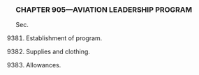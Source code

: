 ### **CHAPTER 905—AVIATION LEADERSHIP PROGRAM** ###

Sec.

9381. Establishment of program.

9382. Supplies and clothing.

9383. Allowances.